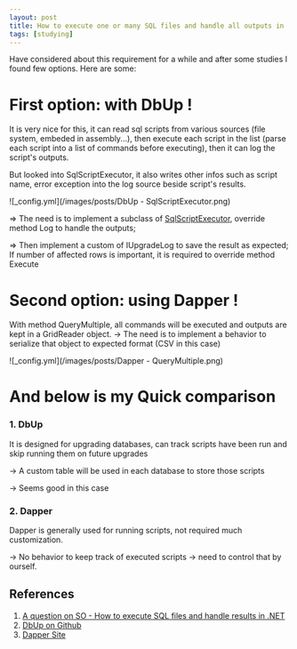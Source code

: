 ```yaml
---
layout: post
title: How to execute one or many SQL files and handle all outputs in .NET
tags: [studying]
---
```


Have considered about this requirement for a while and after some studies I found few options. Here are some:

# First option: with DbUp !

It is very nice for this, it can read sql scripts from various sources (file system, embeded in assembly...), then execute each script
in the list (parse each script into a list of commands before executing), then it can log the script's outputs.

But looked into SqlScriptExecutor, it also writes other infos such as script name, error exception into the log source beside script's results.

![_config.yml](/images/posts/DbUp - SqlScriptExecutor.png)


=> The need is to implement a subclass of [SqlScriptExecutor][4], override method Log to handle the outputs;

=> Then implement a custom of IUpgradeLog to save the result as expected;
If number of affected rows is important, it is required to override method Execute


# Second option: using Dapper !

With method QueryMultiple, all commands will be executed and outputs are kept in a GridReader object.
-> The need is to implement a behavior to serialize that object to expected format (CSV in this case)

![_config.yml](/images/posts/Dapper - QueryMultiple.png)

# And below is my Quick comparison

### 1. DbUp
It is designed for upgrading databases, can track scripts have been run and skip running them on future upgrades

-> A custom table will be used in each database to store those scripts

-> Seems good in this case

### 2. Dapper

Dapper is generally used for running scripts, not required much customization.

-> No behavior to keep track of executed scripts -> need to control that by ourself.


## References

1. [A question on SO - How to execute SQL files and handle results in .NET][1]
2. [DbUp on Github][2]
3. [Dapper Site][3]

[1]: http://stackoverflow.com/q/39221405/4903729
[2]: https://github.com/DbUp/DbUp
[3]: https://github.com/StackExchange/dapper-dot-net
[4]: https://github.com/DbUp/DbUp/blob/master/src/DbUp/Support/SqlServer/SqlScriptExecutor.cs